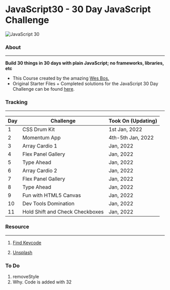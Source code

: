 # JavaScript30 - 30 Day JavaScript Challenge


![JavaScript 30](https://user-images.githubusercontent.com/82393165/147852440-d2d65daf-6ac9-44e6-a9f3-7fc264e93f81.png)

### About

----- 
**Build 30 things in 30 days with plain JavaScript; no frameworks, libraries, etc**

- This Course created by the amazing [Wes Bos.](https://github.com/wesbos)
- Original Starter Files + Completed solutions for the JavaScript 30 Day Challenge can be found [here](https://github.com/wesbos/JavaScript30).

### Tracking
----

| Day | Challenge | Took On (Updating)|
| --- | --- | --- |
| 1 | CSS Drum Kit | 1st Jan, 2022 |
| 2 | Momentum App|  4th-5th Jan, 2022 |
| 3 | Array Cardio 1 |  Jan, 2022 |
| 4 | Flex Panel Gallery | Jan, 2022 |
| 5 | Type Ahead| Jan, 2022 |
| 6 | Array Cardio 2 | Jan, 2022 |
| 7 | Flex Panel Gallery | Jan, 2022 |
| 8 | Type Ahead | Jan, 2022 |
| 9 | Fun with HTML5 Canvas | Jan, 2022 |
| 10 | Dev Tools Domination | Jan, 2022 |
| 11 | Hold Shift and Check Checkboxes | Jan, 2022 |

### Resource
-----

1. [Find Keycode](http://keycode.info/)

2. [Unsplash](https://unsplash.com/)



### To Do 

1. removeStyle 
2. Why. Code is added with 32
